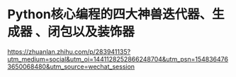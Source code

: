 # Python核心编程的四大神兽迭代器、生成器 、闭包以及装饰器

https://zhuanlan.zhihu.com/p/283941135?utm_medium=social&utm_oi=1441128252866248704&utm_psn=1548364763650068480&utm_source=wechat_session
